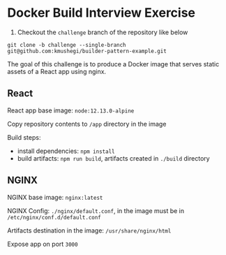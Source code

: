 # Docker Build Interview Exercise

1. Checkout the `challenge` branch of the repository like below
```
git clone -b challenge --single-branch git@github.com:kmushegi/builder-pattern-example.git
```

The goal of this challenge is to produce a Docker image that serves static assets of a React app using nginx.

## React
React app base image: `node:12.13.0-alpine`

Copy repository contents to `/app` directory in the image

Build steps:
* install dependencies: `npm install`
* build artifacts: `npm run build`, artifacts created in `./build` directory

## NGINX

NGINX base image: `nginx:latest`

NGINX Config: `./nginx/default.conf`, in the image must be in `/etc/nginx/conf.d/default.conf`

Artifacts destination in the image: `/usr/share/nginx/html`

Expose app on port `3000`
